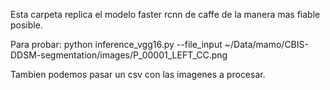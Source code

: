Esta carpeta replica el modelo faster rcnn de caffe de la manera mas fiable posible.

Para probar:
python inference_vgg16.py --file_input ~/Data/mamo/CBIS-DDSM-segmentation/images/P_00001_LEFT_CC.png

Tambien podemos pasar un csv con las imagenes a procesar.